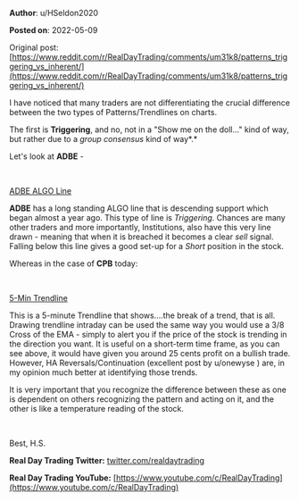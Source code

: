 **Author**: u/HSeldon2020

**Posted on**: 2022-05-09

Original post: [https://www.reddit.com/r/RealDayTrading/comments/um31k8/patterns_triggering_vs_inherent/](https://www.reddit.com/r/RealDayTrading/comments/um31k8/patterns_triggering_vs_inherent/)

I have noticed that many traders are not differentiating the crucial difference between the two types of Patterns/Trendlines on charts.

The first is **Triggering**, and no, not in a "Show me on the doll..." kind of way, but rather due to a *group consensus* kind of way*.*   

Let's look at **ADBE** \- 

&#x200B;

[ADBE ALGO Line](<img src="cache/images/1a9ac9fcf35ba25544bf1f56aa843440.png" alt="Reddit Image">)

**ADBE** has a long standing ALGO line that is descending support which began almost a year ago.  This type of line is *Triggering*.  Chances are many other traders and more importantly, Institutions, also have this very line drawn - meaning that when it is breached it becomes a clear *sell* signal.  Falling below this line gives a good set-up for a *Short* position in the stock.  

Whereas in the case of **CPB** today:

&#x200B;

[5-Min Trendline](<img src="cache/images/6194e5b5197a5cb3316e4d5694aa00a6.png" alt="Reddit Image">)

This is a 5-minute Trendline that shows....the break of a trend, that is all.  Drawing trendline intraday can be used the same way you would use a 3/8 Cross of the EMA - simply to alert you if the price of the stock is trending in the direction you want.  It is useful on a short-term time frame, as you can see above, it would have given you around 25 cents profit on a bullish trade.  However, HA Reversals/Continuation (excellent post by u/onewyse ) are, in my opinion much better at identifying those trends.  

It is very important that you recognize the difference between these as one is dependent on others recognizing the pattern and acting on it, and the other is like a temperature reading of the stock.

&#x200B;

Best, H.S.

**Real Day Trading Twitter:** [twitter.com/realdaytrading](https://twitter.com/realdaytrading)

**Real Day Trading YouTube:** [https://www.youtube.com/c/RealDayTrading](https://www.youtube.com/c/RealDayTrading)